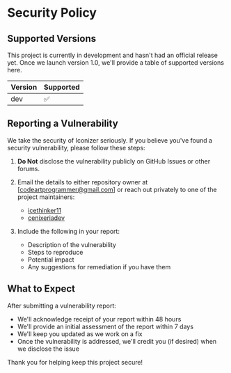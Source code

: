 # Security Policy

## Supported Versions

This project is currently in development and hasn't had an official release yet. Once we launch version 1.0, we'll provide a table of supported versions here.

| Version | Supported          |
| ------- | ------------------ |
| dev     | :white_check_mark: |

## Reporting a Vulnerability

We take the security of Iconizer seriously. If you believe you've found a security vulnerability, please follow these steps:

1. **Do Not** disclose the vulnerability publicly on GitHub Issues or other forums.
2. Email the details to either repository owner at [codeartprogrammer@gmail.com] or reach out privately to one of the project maintainers:
   - [icethinker11](https://github.com/icethinker11)
   - [cenixeriadev](https://github.com/cenixeriadev)
   
3. Include the following in your report:
   - Description of the vulnerability
   - Steps to reproduce
   - Potential impact
   - Any suggestions for remediation if you have them

## What to Expect

After submitting a vulnerability report:

- We'll acknowledge receipt of your report within 48 hours
- We'll provide an initial assessment of the report within 7 days
- We'll keep you updated as we work on a fix
- Once the vulnerability is addressed, we'll credit you (if desired) when we disclose the issue

Thank you for helping keep this project secure!
